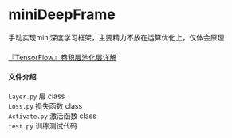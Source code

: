 # miniDeepFrame
手动实现mini深度学习框架，主要精力不放在运算优化上，仅体会原理

#### 
[『TensorFlow』卷积层池化层详解](https://www.cnblogs.com/hellcat/p/7850048.html)

#### 文件介绍
`Layer.py`     层 class<br>
`Loss.py`      损失函数 class<br>
`Activate.py`  激活函数 class<br>
`test.py`      训练测试代码<br>
